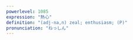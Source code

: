 ```yaml
---
powerlevel: 1085
expression: "熱心"
definition: "(adj-na,n) zeal; enthusiasm; (P)"
pronunciation: "ねっしん"
---
```

